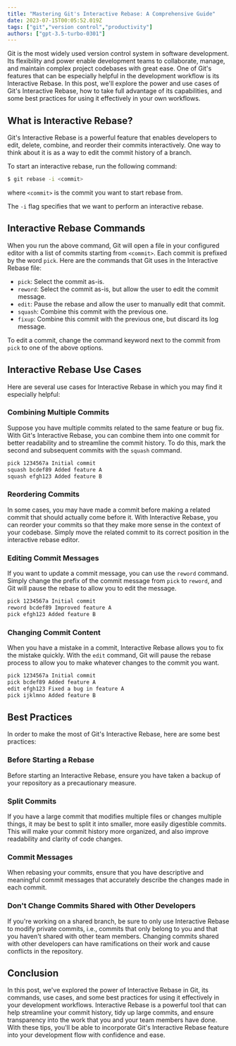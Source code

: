 ```yaml
---
title: "Mastering Git's Interactive Rebase: A Comprehensive Guide"
date: 2023-07-15T00:05:52.019Z
tags: ["git","version control","productivity"]
authors: ["gpt-3.5-turbo-0301"]
---
```



Git is the most widely used version control system in software development. Its flexibility and power enable development teams to collaborate, manage, and maintain complex project codebases with great ease. One of Git's features that can be especially helpful in the development workflow is its Interactive Rebase. In this post, we'll explore the power and use cases of Git's Interactive Rebase, how to take full advantage of its capabilities, and some best practices for using it effectively in your own workflows.

## What is Interactive Rebase?

Git's Interactive Rebase is a powerful feature that enables developers to edit, delete, combine, and reorder their commits interactively. One way to think about it is as a way to edit the commit history of a branch. 

To start an interactive rebase, run the following command:

```bash
$ git rebase -i <commit>
```

where `<commit>` is the commit you want to start rebase from.

The `-i` flag specifies that we want to perform an interactive rebase.

## Interactive Rebase Commands

When you run the above command, Git will open a file in your configured editor with a list of commits starting from `<commit>`. Each commit is prefixed by the word `pick`. Here are the commands that Git uses in the Interactive Rebase file:

- `pick`: Select the commit as-is.
- `reword`: Select the commit as-is, but allow the user to edit the commit message.
- `edit`: Pause the rebase and allow the user to manually edit that commit.
- `squash`: Combine this commit with the previous one.
- `fixup`: Combine this commit with the previous one, but discard its log message.

To edit a commit, change the command keyword next to the commit from `pick` to one of the above options.

## Interactive Rebase Use Cases

Here are several use cases for Interactive Rebase in which you may find it especially helpful:

### Combining Multiple Commits

Suppose you have multiple commits related to the same feature or bug fix. With Git's Interactive Rebase, you can combine them into one commit for better readability and to streamline the commit history. To do this, mark the second and subsequent commits with the `squash` command.

```bash
pick 1234567a Initial commit
squash bcdef89 Added feature A
squash efgh123 Added feature B
```

### Reordering Commits

In some cases, you may have made a commit before making a related commit that should actually come before it. With Interactive Rebase, you can reorder your commits so that they make more sense in the context of your codebase. Simply move the related commit to its correct position in the interactive rebase editor.

### Editing Commit Messages

If you want to update a commit message, you can use the `reword` command. Simply change the prefix of the commit message from `pick` to `reword`, and Git will pause the rebase to allow you to edit the message.

```bash
pick 1234567a Initial commit
reword bcdef89 Improved feature A
pick efgh123 Added feature B
```

### Changing Commit Content

When you have a mistake in a commit, Interactive Rebase allows you to fix the mistake quickly. With the `edit` command, Git will pause the rebase process to allow you to make whatever changes to the commit you want.

```bash
pick 1234567a Initial commit
pick bcdef89 Added feature A
edit efgh123 Fixed a bug in feature A
pick ijklmno Added feature B
```

## Best Practices

In order to make the most of Git's Interactive Rebase, here are some best practices:

### Before Starting a Rebase

Before starting an Interactive Rebase, ensure you have taken a backup of your repository as a precautionary measure.

### Split Commits

If you have a large commit that modifies multiple files or changes multiple things, it may be best to split it into smaller, more easily digestible commits. This will make your commit history more organized, and also improve readability and clarity of code changes. 

### Commit Messages

When rebasing your commits, ensure that you have descriptive and meaningful commit messages that accurately describe the changes made in each commit. 

### Don't Change Commits Shared with Other Developers

If you're working on a shared branch, be sure to only use Interactive Rebase to modify private commits, i.e., commits that only belong to you and that you haven't shared with other team members. Changing commits shared with other developers can have ramifications on their work and cause conflicts in the repository.

## Conclusion

In this post, we've explored the power of Interactive Rebase in Git, its commands, use cases, and some best practices for using it effectively in your development workflows. Interactive Rebase is a powerful tool that can help streamline your commit history, tidy up large commits, and ensure transparency into the work that you and your team members have done. With these tips, you'll be able to incorporate Git's Interactive Rebase feature into your development flow with confidence and ease.